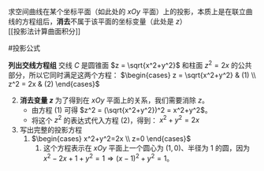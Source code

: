 求空间曲线在某个坐标平面（如此处的 $xOy$ 平面）上的投影，本质上是在联立曲线的方程组后，**消去**不属于该平面的坐标变量（此处是 $z$）   
[[投影法计算曲面积分]]

#投影公式 

 **列出交线方程组**
    交线 $C$ 是圆锥面 $z = \sqrt{x^2+y^2}$ 和柱面 $z^2=2x$ 的公共部分，所以它同时满足这两个方程：
    $\begin{cases} z = \sqrt{x^2+y^2} & (1) \\ z^2 = 2x & (2) \end{cases}$

2.  **消去变量 $z$**
    为了得到在 $xOy$ 平面上的关系，我们需要消除 $z$。
    -   由方程 (1) 可得 $z^2 = (\sqrt{x^2+y^2})^2 = x^2+y^2$。
    -   将这个 $z^2$ 的表达式代入方程 (2)，得到：
        $x^2+y^2 = 2x$ 
3. 写出完整的投影方程 
	1. $\begin{cases} x^2+y^2=2x \\ z=0 \end{cases}$ 
		1. 这个方程表示在 $xOy$ 平面上一个圆心为 $(1,0)$、半径为 1 的圆，因为 $x^2-2x+1+y^2=1 \Rightarrow (x-1)^2+y^2=1$。
